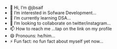 - 👋 Hi, I’m @jbsaif
- 👀 I’m interested in Sofware Development...
- 🌱 I’m currently learning DSA...
- 💞️ I’m looking to collaborate on twitter/instagram...
- 📫 How to reach me ...tap on the link on my profile
- 😄 Pronouns: he/him...
- ⚡ Fun fact: no fun fact about myself yet now...

<!---
jbsaif/jbsaif is a ✨ special ✨ repository because its `README.md` (this file) appears on your GitHub profile.
You can click the Preview link to take a look at your changes.
--->
